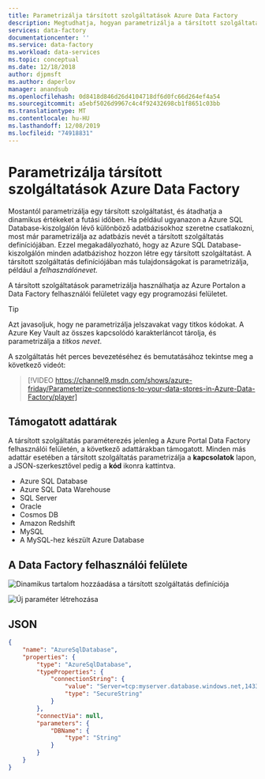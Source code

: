 ```yaml
---
title: Parametrizálja társított szolgáltatások Azure Data Factory
description: Megtudhatja, hogyan parametrizálja a társított szolgáltatásokat a Azure Data Factoryban, és hogyan adhat át dinamikus értékeket a futási időben.
services: data-factory
documentationcenter: ''
ms.service: data-factory
ms.workload: data-services
ms.topic: conceptual
ms.date: 12/18/2018
author: djpmsft
ms.author: daperlov
manager: anandsub
ms.openlocfilehash: 0d8418d846d26d4104718df6d0fc66d264ef4a54
ms.sourcegitcommit: a5ebf5026d9967c4c4f92432698cb1f8651c03bb
ms.translationtype: MT
ms.contentlocale: hu-HU
ms.lasthandoff: 12/08/2019
ms.locfileid: "74918831"
---
```

# <a name="parameterize-linked-services-in-azure-data-factory"></a>Parametrizálja társított szolgáltatások Azure Data Factory

Mostantól parametrizálja egy társított szolgáltatást, és átadhatja a dinamikus értékeket a futási időben. Ha például ugyanazon a Azure SQL Database-kiszolgálón lévő különböző adatbázisokhoz szeretne csatlakozni, most már parametrizálja az adatbázis nevét a társított szolgáltatás definíciójában. Ezzel megakadályozható, hogy az Azure SQL Database-kiszolgálón minden adatbázishoz hozzon létre egy társított szolgáltatást. A társított szolgáltatás definíciójában más tulajdonságokat is parametrizálja, például a *felhasználónevet.*

A társított szolgáltatások parametrizálja használhatja az Azure Portalon a Data Factory felhasználói felületet vagy egy programozási felületet.

> [!TIP]
> Azt javasoljuk, hogy ne parametrizálja jelszavakat vagy titkos kódokat. A Azure Key Vault az összes kapcsolódó karakterláncot tárolja, és parametrizálja a *titkos nevet*.

A szolgáltatás hét perces bevezetéséhez és bemutatásához tekintse meg a következő videót:

> [!VIDEO https://channel9.msdn.com/shows/azure-friday/Parameterize-connections-to-your-data-stores-in-Azure-Data-Factory/player]

## <a name="supported-data-stores"></a>Támogatott adattárak

A társított szolgáltatás paraméterezés jelenleg a Azure Portal Data Factory felhasználói felületén, a következő adattárakban támogatott. Minden más adattár esetében a társított szolgáltatás parametrizálja a **kapcsolatok** lapon, a JSON-szerkesztővel pedig a **kód** ikonra kattintva.
- Azure SQL Database
- Azure SQL Data Warehouse
- SQL Server
- Oracle
- Cosmos DB
- Amazon Redshift
- MySQL
- A MySQL-hez készült Azure Database

## <a name="data-factory-ui"></a>A Data Factory felhasználói felülete

![Dinamikus tartalom hozzáadása a társított szolgáltatás definíciója](media/parameterize-linked-services/parameterize-linked-services-image1.png)

![Új paraméter létrehozása](media/parameterize-linked-services/parameterize-linked-services-image2.png)

## <a name="json"></a>JSON

```json
{
    "name": "AzureSqlDatabase",
    "properties": {
        "type": "AzureSqlDatabase",
        "typeProperties": {
            "connectionString": {
                "value": "Server=tcp:myserver.database.windows.net,1433;Database=@{linkedService().DBName};User ID=user;Password=fake;Trusted_Connection=False;Encrypt=True;Connection Timeout=30",
                "type": "SecureString"
            }
        },
        "connectVia": null,
        "parameters": {
            "DBName": {
                "type": "String"
            }
        }
    }
}
```
